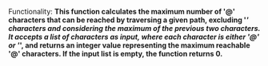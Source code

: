 Functionality: **This function calculates the maximum number of '@' characters that can be reached by traversing a given path, excluding '*' characters and considering the maximum of the previous two characters. It accepts a list of characters as input, where each character is either '@' or '*', and returns an integer value representing the maximum reachable '@' characters. If the input list is empty, the function returns 0.**